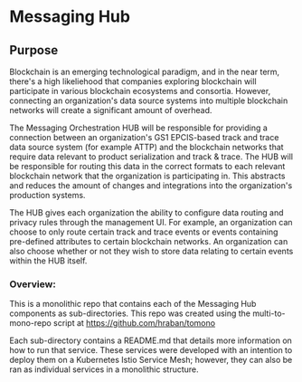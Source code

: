 # Messaging Hub

## Purpose

Blockchain is an emerging technological paradigm, and in the near term, there's a high likeliehood that companies exploring blockchain will participate in various blockchain ecosystems and consortia. However, connecting an organization's data source systems into multiple blockchain networks will create a significant amount of overhead. 

The Messaging Orchestration HUB will be responsible for providing a connection between an organization's GS1 EPCIS-based track and trace data source system (for example ATTP) and the blockchain networks that require data relevant to product serialization and track & trace. The HUB will be responsible for routing this data in the correct formats to each relevant blockchain network that the organization is participating in. This abstracts and reduces the amount of changes and integrations into the organization's production systems.

The HUB gives each organization the ability to configure data routing and privacy rules through the management UI. For example, an organization can choose to only route certain track and trace events or events containing pre-defined attributes to certain blockchain networks. An organization can also choose whether or not they wish to store data relating to certain events within the HUB itself.

### Overview:

This is a monolithic repo that contains each of the Messaging Hub components as sub-directories. This repo was created using the multi-to-mono-repo script at https://github.com/hraban/tomono

Each sub-directory contains a README.md that details more information on how to run that service. These services were developed with an intention to deploy them on a Kubernetes Istio Service Mesh; however, they can also be ran as individual services in a monolithic structure.
